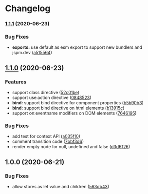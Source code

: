 # Changelog

### [1.1.1](https://www.github.com/sastan/svelte-hyperscript/compare/v1.1.0...v1.1.1) (2020-06-23)


### Bug Fixes

* **exports:** use default as esm export to support new bundlers and jspm.dev ([a515564](https://www.github.com/sastan/svelte-hyperscript/commit/a51556446cf644b8c93c1d98e634a5b62bacfd47))

## [1.1.0](https://www.github.com/sastan/svelte-hyperscript/compare/v1.0.0...v1.1.0) (2020-06-23)


### Features

* support class directive ([52c01be](https://www.github.com/kenoxa/svelte-hyperscript/commit/52c01beb459db702b0088a8c2843a5eff23f127d))
* support use:action directive ([0848523](https://www.github.com/kenoxa/svelte-hyperscript/commit/08485236eca6b9ab408a6f6485f27fb9ce904b27))
* **bind:** support bind directive for component properties ([b5b90b3](https://www.github.com/kenoxa/svelte-hyperscript/commit/b5b90b3a5e4dd1a74de4507c65510bd79242caae))
* **bind:** support bind directive on html elements ([b13915c](https://www.github.com/kenoxa/svelte-hyperscript/commit/b13915cb4b9ab137978c819e3e84a70c4fa13efe))
* support on:eventname modifiers on DOM elements ([7646195](https://www.github.com/kenoxa/svelte-hyperscript/commit/764619586cf6f05a8d89b40becdde0defdc64285))


### Bug Fixes

* add test for context API ([a035f10](https://www.github.com/kenoxa/svelte-hyperscript/commit/a035f108a97896ca80af9ec5300e9f56d0770a8b))
* comment transition code ([7bbf3d6](https://www.github.com/kenoxa/svelte-hyperscript/commit/7bbf3d6e7020046a5faaf95f48e5cb968de4700a))
* render empty node for null, undefined and false ([d3d6126](https://www.github.com/kenoxa/svelte-hyperscript/commit/d3d6126ce2b7c69976914ade40a6482272f760ad))

## 1.0.0 (2020-06-21)


### Bug Fixes

* allow stores as let value and children ([563db43](https://www.github.com/kenoxa/svelte-hyperscript/commit/563db43b111de753d9eb1d71b0a54e875ca091ea))
